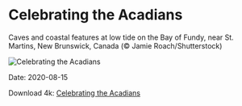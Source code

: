 # Celebrating the Acadians

Caves and coastal features at low tide on the Bay of Fundy, near St. Martins, New Brunswick, Canada (© Jamie Roach/Shutterstock)

![Celebrating the Acadians](https://bing.com/th?id=OHR.AcadianDay_EN-US7700672584_UHD.jpg&rf=LaDigue_UHD.jpg&pid=hp&w=1024&h=576)

Date: 2020-08-15

Download 4k: [Celebrating the Acadians](https://bing.com/th?id=OHR.AcadianDay_EN-US7700672584_UHD.jpg&rf=LaDigue_UHD.jpg&pid=hp&w=3840&h=2160)

